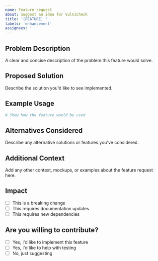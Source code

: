 ```yaml
---
name: Feature request
about: Suggest an idea for VulniCheck
title: '[FEATURE] '
labels: 'enhancement'
assignees: ''
---
```


## Problem Description
A clear and concise description of the problem this feature would solve.

## Proposed Solution
Describe the solution you'd like to see implemented.

## Example Usage
```python
# Show how the feature would be used
```

## Alternatives Considered
Describe any alternative solutions or features you've considered.

## Additional Context
Add any other context, mockups, or examples about the feature request here.

## Impact
- [ ] This is a breaking change
- [ ] This requires documentation updates
- [ ] This requires new dependencies

## Are you willing to contribute?
- [ ] Yes, I'd like to implement this feature
- [ ] Yes, I'd like to help with testing
- [ ] No, just suggesting